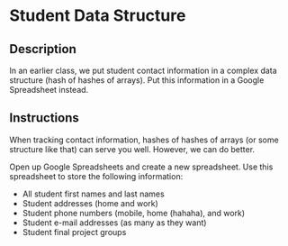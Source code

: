 # Student Data Structure

## Description

In an earlier class, we put student contact information in a complex data structure (hash of hashes of arrays).  Put this information in a Google Spreadsheet instead.

## Instructions

When tracking contact information, hashes of hashes of arrays (or some structure like that) can serve you well.  However, we can do better.

Open up Google Spreadsheets and create a new spreadsheet.  Use this spreadsheet to store the following information:

* All student first names and last names
* Student addresses (home and work)
* Student phone numbers (mobile, home (hahaha), and work)
* Student e-mail addresses (as many as they want)
* Student final project groups
